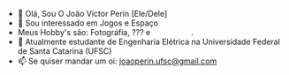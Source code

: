 - 👋 Olá, Sou O João Victor Perin [Ele/Dele]
- 👀 Sou interessado em Jogos e Espaço
- Meus Hobby's são: Fotográfia, ??? e      .
- 🌱 Atualmente estudante de Engenharia Elétrica na Universidade Federal de Santa Catarina (UFSC)
- 📫 Se quiser mandar um oi: joaoperin.ufsc@gmail.com

<!--- AEIOU :) 
Você me achou, meus parabéns. --->
